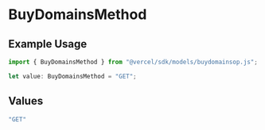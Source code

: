 # BuyDomainsMethod

## Example Usage

```typescript
import { BuyDomainsMethod } from "@vercel/sdk/models/buydomainsop.js";

let value: BuyDomainsMethod = "GET";
```

## Values

```typescript
"GET"
```
